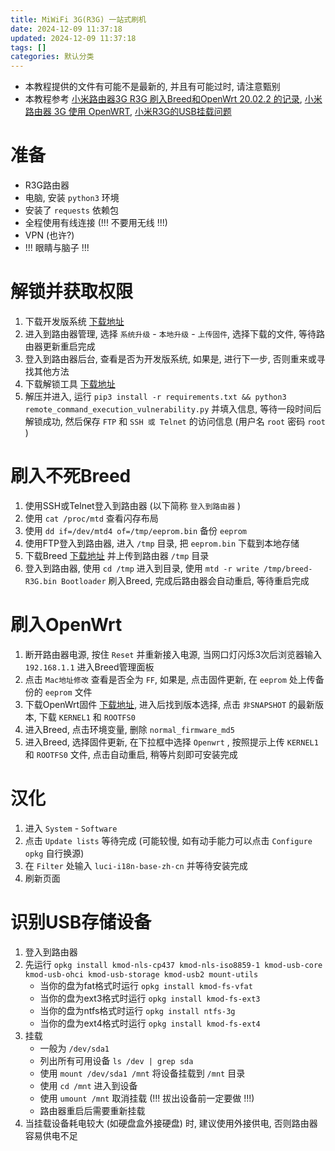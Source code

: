 ```yaml
---
title: MiWiFi 3G(R3G) 一站式刷机
date: 2024-12-09 11:37:18
updated: 2024-12-09 11:37:18
tags: []
categories: 默认分类
---
```


- 本教程提供的文件有可能不是最新的, 并且有可能过时, 请注意甄别
- 本教程参考 [小米路由器3G R3G 刷入Breed和OpenWrt 20.02.2 的记录](https://www.cnblogs.com/milton/p/16163521.html), [小米路由器 3G 使用 OpenWRT](https://www.ohyee.cc/post/note_miwifi_openwrt), [小米R3G的USB挂载问题](https://www.right.com.cn/FORUM/thread-836975-1-1.html)

# 准备

- R3G路由器
- 电脑, 安装 `python3` 环境
- 安装了 `requests` 依赖包
- 全程使用有线连接 (!!! 不要用无线 !!!)
- VPN (也许?)
- !!! 眼睛与脑子 !!!

# 解锁并获取权限

1. 下载开发版系统 [下载地址](https://bigota.miwifi.com/xiaoqiang/rom/r3g/miwifi_r3g_firmware_12f97_2.25.124.bin)
2. 进入到路由器管理, 选择 `系统升级` - `本地升级` - `上传固件`, 选择下载的文件, 等待路由器更新重启完成
3. 登入到路由器后台, 查看是否为开发版系统, 如果是, 进行下一步, 否则重来或寻找其他方法
4. 下载解锁工具 [下载地址](https://github.com/acecilia/OpenWRTInvasion/archive/refs/tags/0.0.8.zip)
5. 解压并进入, 运行 `pip3 install -r requirements.txt && python3 remote_command_execution_vulnerability.py` 并填入信息, 等待一段时间后解锁成功, 然后保存 `FTP` 和 `SSH 或 Telnet` 的访问信息 (用户名 `root` 密码 `root` )

# 刷入不死Breed

1. 使用SSH或Telnet登入到路由器 (以下简称 `登入到路由器` )
2. 使用 `cat /proc/mtd` 查看闪存布局
3. 使用 `dd if=/dev/mtd4 of=/tmp/eeprom.bin` 备份 `eeprom`
4. 使用FTP登入到路由器, 进入 `/tmp` 目录, 把 `eeprom.bin` 下载到本地存储
5. 下载Breed [下载地址](https://breed.hackpascal.net/breed-mt7621-xiaomi-r3g.bin) 并上传到路由器 `/tmp` 目录
6. 登入到路由器, 使用 `cd /tmp` 进入到目录, 使用 `mtd -r write /tmp/breed-R3G.bin Bootloader` 刷入Breed, 完成后路由器会自动重启, 等待重启完成

# 刷入OpenWrt

1. 断开路由器电源, 按住 `Reset` 并重新接入电源, 当网口灯闪烁3次后浏览器输入 `192.168.1.1` 进入Breed管理面板
2. 点击 `Mac地址修改` 查看是否全为 `FF`, 如果是, 点击固件更新, 在 `eeprom` 处上传备份的 `eeprom` 文件
3. 下载OpenWrt固件 [下载地址](https://firmware-selector.openwrt.org/?version=23.05.4&target=ramips%2Fmt7621&id=xiaomi_mi-router-3g), 进入后找到版本选择, 点击 `非SNAPSHOT` 的最新版本, 下载 `KERNEL1` 和 `ROOTFS0`
4. 进入Breed, 点击环境变量, 删除 `normal_firmware_md5`
5. 进入Breed, 选择固件更新, 在下拉框中选择 `Openwrt` , 按照提示上传 `KERNEL1` 和 `ROOTFS0` 文件, 点击自动重启, 稍等片刻即可安装完成

# 汉化

1. 进入 `System` - `Software`
2. 点击 `Update lists` 等待完成 (可能较慢, 如有动手能力可以点击 `Configure opkg` 自行换源)
3. 在 `Filter` 处输入 `luci-i18n-base-zh-cn` 并等待安装完成
4. 刷新页面

# 识别USB存储设备

1. 登入到路由器
2. 先运行 `opkg install kmod-nls-cp437 kmod-nls-iso8859-1 kmod-usb-core kmod-usb-ohci kmod-usb-storage kmod-usb2 mount-utils`
    - 当你的盘为fat格式时运行 `opkg install kmod-fs-vfat`
    - 当你的盘为ext3格式时运行 `opkg install kmod-fs-ext3`
    - 当你的盘为ntfs格式时运行 `opkg install ntfs-3g`
    - 当你的盘为ext4格式时运行 `opkg install kmod-fs-ext4`
3. 挂载
    - 一般为 `/dev/sda1`
    - 列出所有可用设备 `ls /dev | grep sda`
    - 使用 `mount /dev/sda1 /mnt` 将设备挂载到 `/mnt` 目录
    - 使用 `cd /mnt` 进入到设备
    - 使用 `umount /mnt` 取消挂载 (!!! 拔出设备前一定要做 !!!)
    - 路由器重启后需要重新挂载
4. 当挂载设备耗电较大 (如硬盘盒外接硬盘) 时, 建议使用外接供电, 否则路由器容易供电不足
